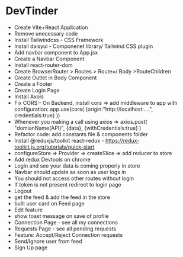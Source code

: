 # DevTinder

- Create Vite+React Application
- Remove unecessary code
- Install Tailwindcss - CSS Framework
- Install daisyui - Componenet library/ Tailwind CSS plugin
- Add navbar component to App.jsx
- Create a Navbar Component
- Install react-router-dom
- Create BrowserRouter > Routes > Route=/ Body >RouteChildren
- Create Outlet in Body Component
- Create a Footer
- Create Login Page
- Install Axois
- Fix CORS:- On Backend, install cors => add middleware to app with configuration:
  app.use(cors( {origin:"http://localhost:....", credentials:true} ))
- Whenever you making a call using axios =>
  axios.post( "domianName(API)", {data}, {withCredentials:true} )
- Refactor code: add constants file & components folder
- Install @reduxjs/toolkit react-redux - https://redux-toolkit.js.org/tutorials/quick-start
- configureStore => Provider => createSlice => add reducer to store
- Add redux Devtools on chrome
- Login and see your data is coming properly in store
- Navbar should update as soon as user logs in
- You should not access other routes without login
- If token is not present redirect to login page
- Logout
- get the feed & add the feed in the store
- bulit user card on Feed page
- Edit feature
- show toast message on save of profile
- Connection Page - see all my connections
- Requests Page - see all pending requests
- Feature: Accept/Reject Connection requests
- Send/Ignore user from feed
- Sign Up page
